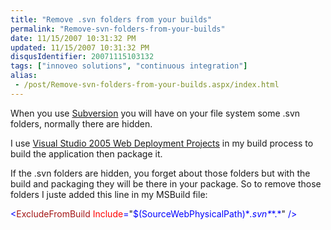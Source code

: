 ```yaml
---
title: "Remove .svn folders from your builds"
permalink: "Remove-svn-folders-from-your-builds"
date: 11/15/2007 10:31:32 PM
updated: 11/15/2007 10:31:32 PM
disqusIdentifier: 20071115103132
tags: ["innoveo solutions", "continuous integration"]
alias:
 - /post/Remove-svn-folders-from-your-builds.aspx/index.html
---
```

When you use [Subversion](http://subversion.tigris.org/) you will have on your file system some .svn folders, normally there are hidden.

I use [Visual Studio 2005 Web Deployment Projects](http://msdn2.microsoft.com/en-us/asp.net/aa336619.aspx) in my build process to build the application then package it.
<!-- more -->

If the .svn folders are hidden, you forget about those folders but with the build and packaging they will be there in your package. So to remove those folders I juste added this line in my MSBuild file:

<span style="color: rgb(0,0,255)"><</span><span style="color: rgb(163,21,21)">ExcludeFromBuild</span><span style="color: rgb(0,0,255)"> </span><span style="color: rgb(255,0,0)">Include</span><span style="color: rgb(0,0,255)">=</span>"<span style="color: rgb(0,0,255)">$(SourceWebPhysicalPath)\**\.svn\**\*.*</span>"<span style="color: rgb(0,0,255)"> /></span>
[](http://11011.net/software/vspaste)
